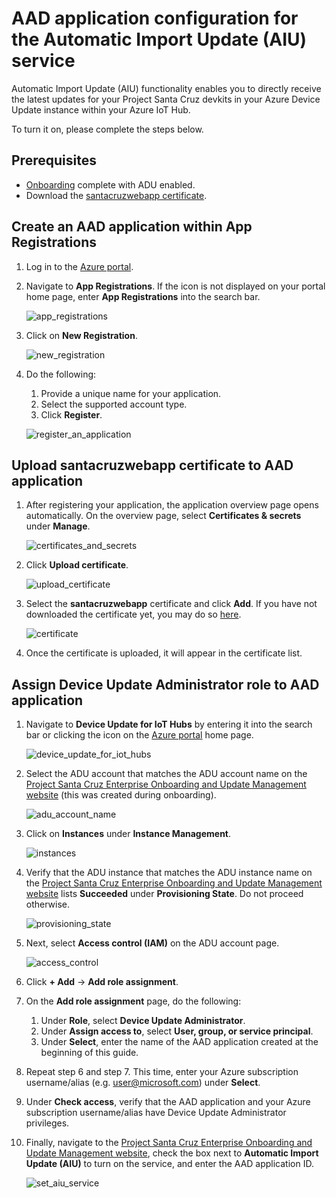 # AAD application configuration for the Automatic Import Update (AIU) service

Automatic Import Update (AIU) functionality enables you to directly receive the latest updates for your Project Santa Cruz devkits in your Azure Device Update instance within your Azure IoT Hub.

To turn it on, please complete the steps below.

## Prerequisites

- [Onboarding](https://github.com/microsoft/Project-Santa-Cruz-Private-Preview/blob/main/user-guides/getting_started/azure-subscription-onboarding.md) complete with ADU enabled.
- Download the [santacruzwebapp certificate](https://github.com/microsoft/Project-Santa-Cruz-Preview/blob/main/user-guides/updating/resources/santacruzwebapp.cer).

## Create an AAD application within App Registrations

1. Log in to the [Azure portal](https://ms.portal.azure.com/#home).

1. Navigate to **App Registrations**. If the icon is not displayed on your portal home page, enter **App Registrations** into the search bar.

    ![app_registrations](https://github.com/microsoft/Project-Santa-Cruz-Preview/blob/main/user-guides/updating/images/aiu_app_registrations.png)

1. Click on **New Registration**.

    ![new_registration](https://github.com/microsoft/Project-Santa-Cruz-Preview/blob/main/user-guides/updating/images/aiu_new_registration.png)

1. Do the following:

    1. Provide a unique name for your application.
    2. Select the supported account type.
    3. Click **Register**.

    ![register_an_application](https://github.com/microsoft/Project-Santa-Cruz-Preview/blob/main/user-guides/updating/images/aiu_register_an_application.png)

## Upload santacruzwebapp certificate to AAD application

1. After registering your application, the application overview page opens automatically. On the overview page, select **Certificates & secrets** under **Manage**.

    ![certificates_and_secrets](https://github.com/microsoft/Project-Santa-Cruz-Preview/blob/main/user-guides/updating/images/aiu_certificates_and_secrets.png)

1. Click **Upload certificate**.

    ![upload_certificate](https://github.com/microsoft/Project-Santa-Cruz-Preview/blob/main/user-guides/updating/images/aiu_upload_certificate.png)

1. Select the **santacruzwebapp** certificate and click **Add**. If you have not downloaded the certificate yet, you may do so [here](https://github.com/microsoft/Project-Santa-Cruz-Preview/blob/main/user-guides/updating/resources/santacruzwebapp.cer).

    ![certificate](https://github.com/microsoft/Project-Santa-Cruz-Preview/blob/main/user-guides/updating/images/aiu_certificate.png)

1. Once the certificate is uploaded, it will appear in the certificate list.

## Assign Device Update Administrator role to AAD application

1. Navigate to **Device Update for IoT Hubs** by entering it into the search bar or clicking the icon on the [Azure portal](https://ms.portal.azure.com/#home) home page.

    ![device_update_for_iot_hubs](https://github.com/microsoft/Project-Santa-Cruz-Preview/blob/main/user-guides/updating/images/aiu_device_update_for_iot_hubs.png)

1. Select the ADU account that matches the ADU account name on the [Project Santa Cruz Enterprise Onboarding and Update Management website](https://projectsantacruz.microsoft.com/) (this was created during onboarding).

    ![adu_account_name](https://github.com/microsoft/Project-Santa-Cruz-Preview/blob/main/user-guides/updating/images/aiu_adu_account_name.png)

1. Click on **Instances** under **Instance Management**.

    ![instances](https://github.com/microsoft/Project-Santa-Cruz-Preview/blob/main/user-guides/updating/images/aiu_instances.png)

1. Verify that the ADU instance that matches the ADU instance name on the [Project Santa Cruz Enterprise Onboarding and Update Management website](https://projectsantacruz.microsoft.com/) lists **Succeeded** under **Provisioning State**. Do not proceed otherwise.

    ![provisioning_state](https://github.com/microsoft/Project-Santa-Cruz-Preview/blob/main/user-guides/updating/images/aiu_provisioning_state.png)

1. Next, select **Access control (IAM)** on the ADU account page.

    ![access_control](https://github.com/microsoft/Project-Santa-Cruz-Preview/blob/main/user-guides/updating/images/aiu_access_control.png)

1. Click **+ Add** -> **Add role assignment**.

1. On the **Add role assignment** page, do the following:

    1. Under **Role**, select **Device Update Administrator**.
    1. Under **Assign access to**, select **User, group, or service principal**.
    1. Under **Select**, enter the name of the AAD application created at the beginning of this guide.

1. Repeat step 6 and step 7. This time, enter your Azure subscription username/alias (e.g. user@microsoft.com) under **Select**.

1. Under **Check access**, verify that the AAD application and your Azure subscription username/alias have Device Update Administrator privileges.

1. Finally, navigate to the [Project Santa Cruz Enterprise Onboarding and Update Management website](https://projectsantacruz.microsoft.com/), check the box next to **Automatic Import Update (AIU)** to turn on the service, and enter the AAD application ID.

    ![set_aiu_service](https://github.com/microsoft/Project-Santa-Cruz-Preview/blob/main/user-guides/updating/images/aiu_set_aiu_service.png)
